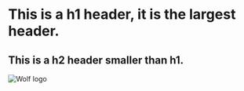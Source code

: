 # This is a h1 header, it is the largest header.
## This is a h2 header smaller than h1.

![Wolf logo](https://img.freepik.com/premium-photo/cool-wolf-logo-vector-illustration_780593-2651.jpg?w=2000)
